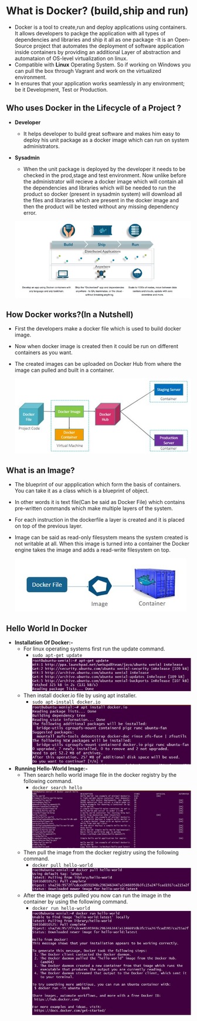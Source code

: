 # What is Docker? (build,ship and run)

- Docker is a tool to create,run and deploy applications using containers. It allows developers to packge the application with all types of dependencies and libraries and ship it all as one package
-It is an Open-Source project that automates the deployment of software application inside containers by providing an additional Layer of abstraction and automataion of OS-level virtualization on linux.
- Compatible with **Linux** Operating System. So if working on Windows you can pull the box through Vagrant and work on the virtualized environment.
- In ensures that your application works seamlessly in any environment; be it Development, Test or Production.

## Who uses Docker in the Lifecycle of a Project ?

- **Developer**
	- It helps developer to build great software and makes him easy to deploy his unit package as a docker image which can run on system administrators.
	
- **Sysadmin**
	- When the unit package is deployed by the developer it needs to be checked in the prod,stage and test environment. Now unlike before the administrator will recieve a docker image which will contain all the dependencies and libraries which will be needed to run the product so docker (present in sysadmin system) will download all the files and libraries which are present in the docker image and then the product will be tested without any missing dependency error.
	
	![img](https://github.com/PrajjawalBanati/Application-Containerization-Using-Docker/blob/master/Outputs/Docker_Introduction(Step-1).JPG)
	
## How Docker works?(In a Nutshell)

- First the developers make a docker file which is used to build docker image. 
- Now when docker image is created then it could be run on different containers as you want.
- The created images can be uploaded on Docker Hub from where the image can pulled and built in a container.
	
	![img](https://github.com/PrajjawalBanati/Application-Containerization-Using-Docker/blob/master/Outputs/Docker_Introduction(Step-2).JPG)

## What is an Image?

- The blueprint of our appplication which form the basis of containers. You can take it as a class which is a blueprint of object. 
- In other words it is text file(Can be said as Docker File) which contains pre-written commands which make multiple layers of the system.
- For each instruction in the dockerfile a layer is created and it is placed on top of the previous layer.
- Image can be said as read-only filesystem means the system created is not writable at all. When this image is turned into a container the Docker engine takes the image and adds a read-write filesystem on top.

	![img](https://github.com/PrajjawalBanati/Application-Containerization-Using-Docker/blob/master/Outputs/Docker_Introduction(Step-3).JPG)

## Hello World In Docker

- **Installation Of Docker:-**
	- For linux operating systems first run the update command.<br>
		- `sudo apt-get update`
			![img_0](https://github.com/PrajjawalBanati/Application-Containerization-Using-Docker/blob/master/Outputs/Docker_Install(Step-1).JPG)
	- Then install docker.io file by using apt installer.<br>
		- `sudo apt-install docker.io`
			![img_1](https://github.com/PrajjawalBanati/Application-Containerization-Using-Docker/blob/master/Outputs/Docker_Install(Step-2).JPG)
- **Running Hello-World Image:-**
	- Then search hello world image file in the docker registry by the following command.<br>
		- `docker search hello`
			![img_3](https://github.com/PrajjawalBanati/Application-Containerization-Using-Docker/blob/master/Outputs/Docker_Install(Step-4).JPG)
	- Then pull the image from the docker registry using the following command.<br>
		- `docker pull hello-world`
			![img_2](https://github.com/PrajjawalBanati/Application-Containerization-Using-Docker/blob/master/Outputs/Docker_Install(Step-5).JPG)
	- After the image gets pulled you now can run the image in the container by using the following command.<br>
		- `docker run hello-world`
			![img_4](https://github.com/PrajjawalBanati/Application-Containerization-Using-Docker/blob/master/Outputs/Docker_Install(Step-3).JPG)



